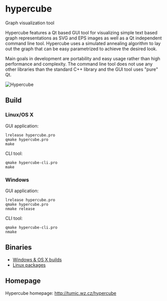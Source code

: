 # hypercube
Graph visualization tool

Hypercube features a Qt based GUI tool for visualizing simple text based
graph representations as SVG and EPS images as well as a Qt independent
command line tool. Hypercube uses a simulated annealing algorithm to lay
out the graph that can be easy parametrized to achieve the desired look.

Main goals in development are portability and easy usage rather than high
performance and complexity. The command line tool does not use any other
libraries than the standard C++ library and the GUI tool uses "pure" Qt.

![Hypercube](https://a.fsdn.com/con/app/proj/hypercubegraphv/screenshots/screenshot1.png/1)

## Build
### Linux/OS X
GUI application:
```shell
lrelease hypercube.pro
qmake hypercube.pro
make
```
CLI tool:
```shell
qmake hypercube-cli.pro
make
```
### Windows
GUI application:
```shell
lrelease hypercube.pro
qmake hypercube.pro
nmake release
```
CLI tool:
```shell
qmake hypercube-cli.pro
nmake
```

## Binaries
* [Windows & OS X builds](https://sourceforge.net/projects/hypercubegraphv)
* [Linux packages](https://build.opensuse.org/project/repositories/home:tumic:Hypercube)

## Homepage
Hypercube homepage: http://tumic.wz.cz/hypercube
